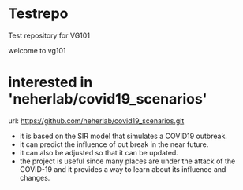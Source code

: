 # Testrepo
Test repository for VG101

welcome to vg101

# interested in 'neherlab/covid19_scenarios'
url: https://github.com/neherlab/covid19_scenarios.git
* it is based on the SIR model that simulates a COVID19 outbreak. 
* it can predict the influence of out break in the near future.
* it can also be adjusted so that it can be updated.
* the project is useful since many places are under the attack of the COVID-19 and it provides a way to learn about its influence and changes.
